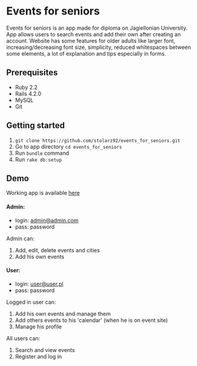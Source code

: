 # Events for seniors

Events for seniors is an app made for diploma on Jagiellonian University.
App allows users to search events and add their own after creating an account.
Website has some features for older adults like larger font, increasing/decreasing font size,
simplicity, reduced whitespaces between some elements, a lot of explanation and tips
especially in forms.

## Prerequisites

* Ruby 2.2
* Rails 4.2.0
* MySQL
* Git

## Getting started

  1. `git clone https://github.com/stolarz92/events_for_seniors.git`
  2. Go to app directory `cd events_for_seniors`
  3. Run `bundle` command
  4. Run `rake db:setup`

## Demo
Working app is available [here](http://leszczyna.wzks.uj.edu.pl/12_stolarski/events_for_seniors/)

#### Admin:
* login: admin@admin.com
* pass: password

Admin can:

1. Add, edit, delete events and cities
2. Add his own events


#### User:
* login: user@user.pl
* pass: password

Logged in user can:

1. Add his own events and manage them
2. Add others events to his 'calendar' (when he is on event site)
3. Manage his profile

All users can:

1. Search and view events
2. Register and log in
